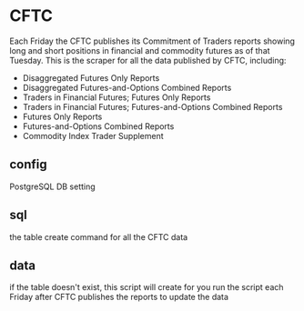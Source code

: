 # CFTC
Each Friday the CFTC publishes its Commitment of Traders reports showing long and short positions in financial and commodity futures as of that Tuesday.
This is the scraper for all the data published by CFTC, including:
* Disaggregated Futures Only Reports
* Disaggregated Futures-and-Options Combined Reports
* Traders in Financial Futures; Futures Only Reports
* Traders in Financial Futures; Futures-and-Options Combined Reports
* Futures Only Reports
* Futures-and-Options Combined Reports
* Commodity Index Trader Supplement


## config
PostgreSQL DB setting

## sql
the table create command for all the CFTC data

## data
if the table doesn't exist, this script will create for you
run the script each Friday after CFTC publishes the reports to update the data
